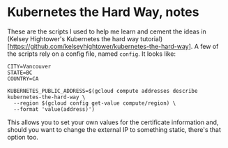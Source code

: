 # Kubernetes the Hard Way, notes
These are the scripts I used to help me learn and cement the ideas in (Kelsey Hightower's Kubernetes the hard way tutorial)[https://github.com/kelseyhightower/kubernetes-the-hard-way].
A few of the scripts rely on a config file, named `config`. It looks like:
```
CITY=Vancouver
STATE=BC
COUNTRY=CA

KUBERNETES_PUBLIC_ADDRESS=$(gcloud compute addresses describe kubernetes-the-hard-way \
  --region $(gcloud config get-value compute/region) \
  --format 'value(address)')
```

This allows you to set your own values for the certificate information and, should you want to change the external IP to something static, there's that option too.
